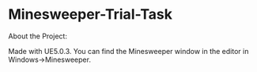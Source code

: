# Minesweeper-Trial-Task

About the Project:

Made with UE5.0.3.
You can find the Minesweeper window in the editor in Windows->Minesweeper.
